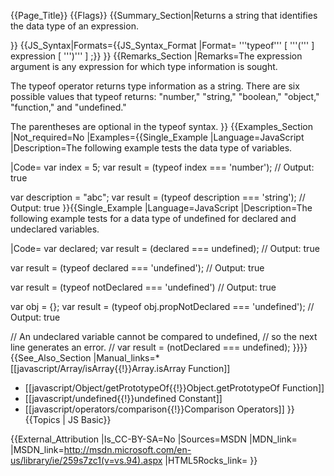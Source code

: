 {{Page_Title}}
{{Flags}}
{{Summary_Section|Returns a string that identifies the data type of an expression.

}}
{{JS_Syntax|Formats={{JS_Syntax_Format
|Format= '''typeof''' [ '''(''' ] expression [ ''')''' ] ;}}
}}
{{Remarks_Section
|Remarks=The expression argument is any expression for which type information is sought.

The typeof operator returns type information as a string. There are six possible values that typeof returns: "number," "string," "boolean," "object," "function," and "undefined."

The parentheses are optional in the typeof syntax.
}}
{{Examples_Section
|Not_required=No
|Examples={{Single_Example
|Language=JavaScript
|Description=The following example tests the data type of variables.

|Code= var index = 5;
 var result = (typeof index === 'number');
 // Output: true
 
 var description = "abc";
 var result = (typeof description === 'string');
 // Output: true
}}{{Single_Example
|Language=JavaScript
|Description=The following example tests for a data type of undefined for declared and undeclared variables.

|Code= var declared;
 var result = (declared === undefined);
 // Output: true
 
 var result = (typeof declared === 'undefined');
 // Output: true
 
 var result = (typeof notDeclared === 'undefined')
 // Output: true
 
 var obj = {};
 var result = (typeof obj.propNotDeclared === 'undefined');
 // Output: true
 
 // An undeclared variable cannot be compared to undefined,
 // so the next line generates an error.
 //  var result = (notDeclared === undefined);
}}}}
{{See_Also_Section
|Manual_links=* [[javascript/Array/isArray{{!}}Array.isArray Function]]
* [[javascript/Object/getPrototypeOf{{!}}Object.getPrototypeOf Function]]
* [[javascript/undefined{{!}}undefined Constant]]
* [[javascript/operators/comparison{{!}}Comparison Operators]]
}}
{{Topics | JS Basic}}

{{External_Attribution
|Is_CC-BY-SA=No
|Sources=MSDN
|MDN_link=
|MSDN_link=http://msdn.microsoft.com/en-us/library/ie/259s7zc1(v=vs.94).aspx
|HTML5Rocks_link=
}}